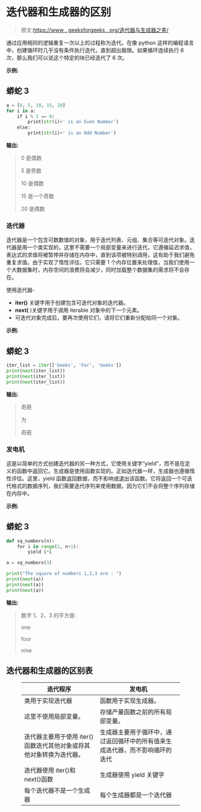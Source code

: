 # 迭代器和生成器的区别

> 原文:[https://www . geeksforgeeks . org/迭代器与生成器之差/](https://www.geeksforgeeks.org/difference-between-iterator-vs-generator/)

通过应用相同的逻辑重复一次以上的过程称为迭代。在像 python 这样的编程语言中，创建循环时几乎没有条件执行迭代，直到超出极限。如果循环连续执行 6 次，那么我们可以说这个特定的块已经迭代了 6 次。

**示例:**

## 蟒蛇 3

```py
a = [0, 5, 10, 15, 20]
for i in a:
    if i % 2 == 0:
        print(str(i)+' is an Even Number')
    else:
        print(str(i)+' is an Odd Number')
```

**输出:**

> 0 是偶数
> 
> 5 是奇数
> 
> 10 是偶数
> 
> 15 是一个奇数
> 
> 20 是偶数

### **迭代器**

迭代器是一个包含可数数值的对象，用于迭代列表、元组、集合等可迭代对象。迭代器是用一个类实现的，这里不需要一个局部变量来进行迭代，它遵循延迟求值，表达式的求值将被暂停并存储在内存中，直到该项被特别调用，这有助于我们避免重复求值。由于实现了惰性评估，它只需要 1 个内存位置来处理值，当我们使用一个大数据集时，内存空间的浪费将会减少，同时加载整个数据集的需求将不会存在。

使用迭代器-

*   **iter()** 关键字用于创建包含可迭代对象的迭代器。
*   **next(** )关键字用于调用 iterable 对象中的下一个元素。
*   可迭代对象完成后，要再次使用它们，请将它们重新分配给同一个对象。

**示例:**

## 蟒蛇 3

```py
iter_list = iter(['Geeks', 'For', 'Geeks'])
print(next(iter_list))
print(next(iter_list))
print(next(iter_list))
```

**输出:**

> 奇葩
> 
> 为
> 
> 奇葩

### **发电机**

这是以简单的方式创建迭代器的另一种方式，它使用关键字“yield”，而不是在定义的函数中返回它。生成器是使用函数实现的。正如迭代器一样，生成器也遵循惰性评估。这里，yield 函数返回数据，而不影响或退出该函数。它将返回一个可迭代格式的数据序列，我们需要迭代序列来使用数据，因为它们不会将整个序列存储在内存中。

**示例:**

## 蟒蛇 3

```py
def sq_numbers(n):
    for i in range(1, n+1):
        yield i*i

a = sq_numbers(3)

print("The square of numbers 1,2,3 are : ")
print(next(a))
print(next(a))
print(next(a))
```

**输出:**

> 数字 1、2、3 的平方是:
> 
> one
> 
> four
> 
> nine

## 迭代器和生成器的区别表

<figure class="table">

| 迭代程序 | 发电机 |
| --- | --- |
| 类用于实现迭代器 | 函数用于实现生成器。 |
| 这里不使用局部变量。 | 存储产量函数之前的所有局部变量。 |
| 迭代器主要用于使用 iter()函数迭代其他对象或将其他对象转换为迭代器。 | 生成器主要用于循环中，通过返回循环中的所有值来生成迭代器，而不影响循环的迭代 |
| 迭代器使用 iter()和 next()函数 | 生成器使用 yield 关键字 |
| 每个迭代器不是一个生成器 | 每个生成器都是一个迭代器 |

</figure>